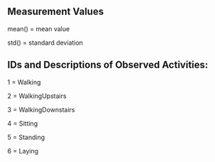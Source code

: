 ## Measurement Values
mean() = mean value

std() = standard deviation

## IDs and Descriptions of Observed Activities:
1 = Walking

2 = WalkingUpstairs

3 = WalkingDownstairs

4 = Sitting

5 = Standing

6 = Laying
